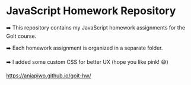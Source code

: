 # JavaScript Homework Repository

➡️ This repository contains my JavaScript homework assignments for the GoIt course. 

➡️ Each homework assignment is organized in a separate folder.

➡️ I added some custom CSS for better UX (hope you like pink! 😅)

https://aniapiwo.github.io/goit-hw/
